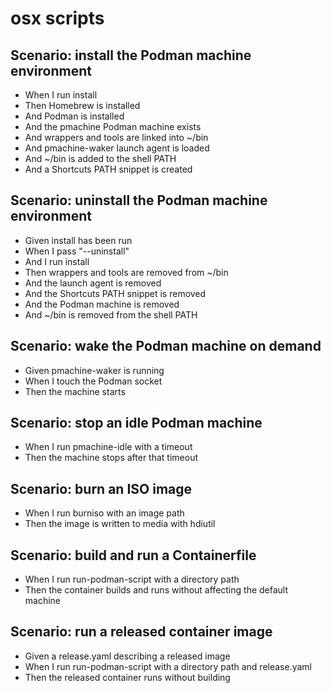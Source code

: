 # osx scripts

## Scenario: install the Podman machine environment
* When I run install
* Then Homebrew is installed
* And Podman is installed
* And the pmachine Podman machine exists
* And wrappers and tools are linked into ~/bin
* And pmachine-waker launch agent is loaded
* And ~/bin is added to the shell PATH
* And a Shortcuts PATH snippet is created

## Scenario: uninstall the Podman machine environment
* Given install has been run
* When I pass "--uninstall"
* And I run install
* Then wrappers and tools are removed from ~/bin
* And the launch agent is removed
* And the Shortcuts PATH snippet is removed
* And the Podman machine is removed
* And ~/bin is removed from the shell PATH

## Scenario: wake the Podman machine on demand
* Given pmachine-waker is running
* When I touch the Podman socket
* Then the machine starts

## Scenario: stop an idle Podman machine
* When I run pmachine-idle with a timeout
* Then the machine stops after that timeout

## Scenario: burn an ISO image
* When I run burniso with an image path
* Then the image is written to media with hdiutil

## Scenario: build and run a Containerfile
* When I run run-podman-script with a directory path
* Then the container builds and runs without affecting the default machine

## Scenario: run a released container image
* Given a release.yaml describing a released image
* When I run run-podman-script with a directory path and release.yaml
* Then the released container runs without building
